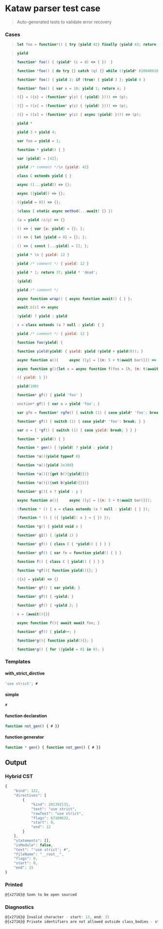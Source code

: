 # Kataw parser test case

> Auto-generated tests to validate error recovery
>

### Cases

> `````js
> let foo = function*() { try {yield 42} finally {yield 43; return 13} };
> `````

> `````js
> yield
> `````

> `````js
> function* foo() { (yield* (c = d) => { })  }
> `````

> `````js
> function *foo() { do try {} catch (q) {} while ((yield* 810048018773152)); }
> `````

> `````js
> function* foo() { yield 2; if (true) { yield 3 }; yield 4 }
> `````

> `````js
> function* foo() { var x = 10; yield 1; return x; }
> `````

> `````js
> ({} = ({x} = (function* y(z) { (yield) }))) => (p);
> `````

> `````js
> ({} = ([x] = (function* y(z) { (yield) }))) => (p);
> `````

> `````js
> ({} = ([x] = (function* y(z) { async (yield) }))) => (p);
> `````

> `````js
> yield *
> `````

> `````js
> yield 3 + yield 4;
> `````

> `````js
> var foo = yield = 1;
> `````

> `````js
> function * yield() { }
> `````

> `````js
> var [yield] = [42];
> `````

> `````js
> yield /* comment */\n {yield: 42}
> `````

> `````js
> class C extends yield { }
> `````

> `````js
> async ([...yield]) => {};
> `````

> `````js
> async ([yield]) => {};
> `````

> `````js
> ([yield = 0]) => {};
> `````

> `````js
> (class { static async method(...await) {} })
> `````

> `````js
> (a = yield /a/g) => {}
> `````

> `````js
> () => { var {a: yield} = {}; };
> `````

> `````js
> () => { let {yield = 0} = {}; };
> `````

> `````js
> () => { const [...yield] = []; };
> `````

> `````js
> yield * \n { yield: 12 }
> `````

> `````js
> yield /* comment */ { yield: 12 }
> `````

> `````js
> yield * 1; return 37; yield * 'dead';
> `````

> `````js
> {yield}
> `````

> `````js
> yield /* comment */
> `````

> `````js
> async function wrap() { async function await() { } };
> `````

> `````js
> await.b[c] => async
> `````

> `````js
> (yield) ? yield : yield
> `````

> `````js
> x = class extends (a ? null : yield) { }
> `````

> `````js
> yield /* comment */ { yield: 12 }
> `````

> `````js
> function foo(yield) {
> `````

> `````js
> function yield(yield) { yield: yield (yield + yield(0)); }
> `````

> `````js
> async function a(){     async ([y] = [{m: 5 + t(await bar)}]) => {}     }
> `````

> `````js
> async function g(){let x = async function f(foo = [h, {m: t(await bar)}]){}    }
> `````

> `````js
> ({ yield: 1 })
> `````

> `````js
> yield(100)
> `````

> `````js
> function* gf() { yield 'foo' }
> `````

> `````js
> unction* gf() { var a = yield 'foo'; }
> `````

> `````js
> var gfe = function* rgfe() { switch (1) { case yield* 'foo': break; } }
> `````

> `````js
> function* gf() { switch (1) { case yield* 'foo': break; } }
> `````

> `````js
> var o = { *gf() { switch (1) { case yield: break; } } }
> `````

> `````js
> function * yield() { }
> `````

> `````js
> function * gen() { (yield) ? yield : yield }
> `````

> `````js
> function *a(){yield typeof 0}
> `````

> `````js
> function *a(){yield 2e308}
> `````

> `````js
> function *a(){({get b(){yield}})}
> `````

> `````js
> function *a(){({set b(yield){}})}
> `````

> `````js
> function* g(){ x ? yield : y }
> `````

> `````js
> async function a(){     async ([y] = [{m: 5 + t(await bar)}]);     }
> `````

> `````js
> (function * () { x = class extends (a ? null : yield) { } });
> `````

> `````js
> (function * () { ({ [yield]: x } = { }) });
> `````

> `````js
> function *g() { yield void x }
> `````

> `````js
> function* g1() { (yield 1) }
> `````

> `````js
> function* gf() { class C { *yield() { } } }
> `````

> `````js
> function* gf() { var fe = function yield() { } }
> `````

> `````js
> function f() { class C { yield() { } } }
> `````

> `````js
> function *gf(){ function yield(){}; }
> `````

> `````js
> ({x} = yield) => {}
> `````

> `````js
> function* gf() { var yield; }
> `````

> `````js
> function* gf() { +yield; }
> `````

> `````js
> function* gf() { +yield 2; }
> `````

> `````js
> o = {await(){}}
> `````

> `````js
> async function f(){ await await foo; }
> `````

> `````js
> function* gf() { yield++; }
> `````

> `````js
> function*g(){ function yield(){}; }
> `````

> `````js
> function*g() { for ({yield = 0} in 0); }
> `````

### Templates

#### with_strict_dirctive

`````js
'use strict'; #
`````

#### simple

`````js
#
`````

#### function declaration

`````js
function not_gen() { # }}
`````

#### function generator

`````js
function * gen() { function not_gen() { # }}
`````

## Output

### Hybrid CST

```javascript
{
    "kind": 122,
    "directives": [
        {
            "kind": 201392131,
            "text": "use strict",
            "rawText": "use strict",
            "flags": 67109632,
            "start": 0,
            "end": 12
        }
    ],
    "statements": [],
    "isModule": false,
    "text": "'use strict'; #",
    "fileName": "__root__",
    "flags": 0,
    "start": 0,
    "end": 15
}
```

### Printed

```javascript
@{x2716}@ Soon to be open sourced
```

### Diagnostics

```javascript
@{x2716}@ Invalid character - start: 13, end: 15
@{x2716}@ Private identifiers are not allowed outside class_bodies - start: 13, end: 15

```

